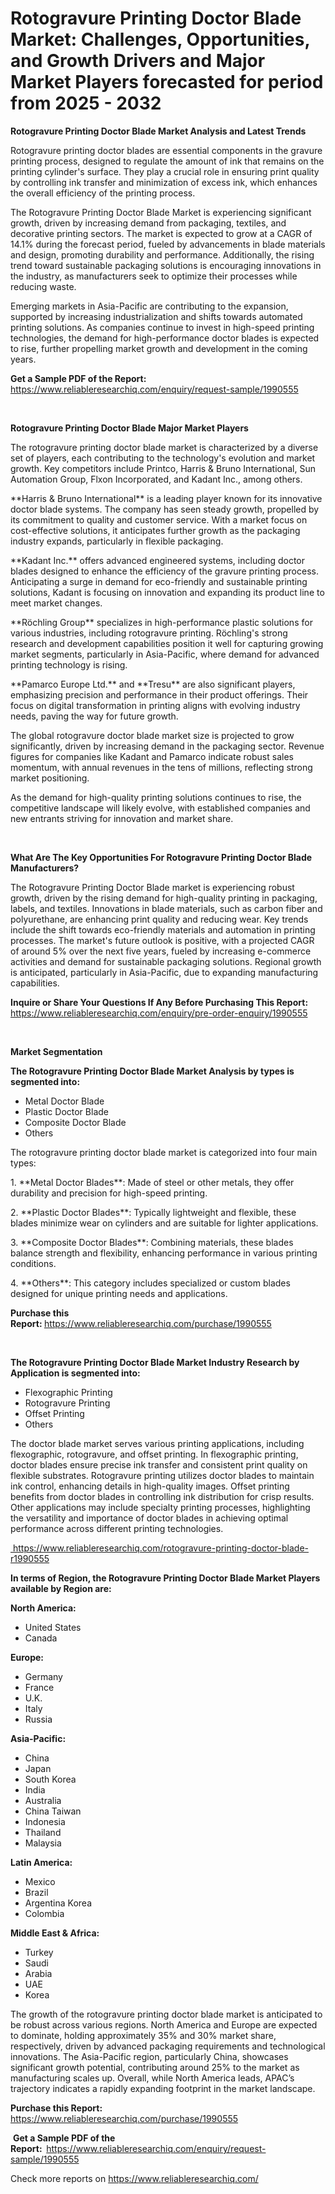 <p><h1>Rotogravure Printing Doctor Blade Market: Challenges, Opportunities, and Growth Drivers and Major Market Players forecasted for period from 2025 - 2032</h1></p><p><strong>Rotogravure Printing Doctor Blade Market Analysis and Latest Trends</strong></p>
<p><p>Rotogravure printing doctor blades are essential components in the gravure printing process, designed to regulate the amount of ink that remains on the printing cylinder's surface. They play a crucial role in ensuring print quality by controlling ink transfer and minimization of excess ink, which enhances the overall efficiency of the printing process.</p><p>The Rotogravure Printing Doctor Blade Market is experiencing significant growth, driven by increasing demand from packaging, textiles, and decorative printing sectors. The market is expected to grow at a CAGR of 14.1% during the forecast period, fueled by advancements in blade materials and design, promoting durability and performance. Additionally, the rising trend toward sustainable packaging solutions is encouraging innovations in the industry, as manufacturers seek to optimize their processes while reducing waste.</p><p>Emerging markets in Asia-Pacific are contributing to the expansion, supported by increasing industrialization and shifts towards automated printing solutions. As companies continue to invest in high-speed printing technologies, the demand for high-performance doctor blades is expected to rise, further propelling market growth and development in the coming years.</p></p>
<p><strong>Get a Sample PDF of the Report:&nbsp;</strong> <a href="https://www.reliableresearchiq.com/enquiry/request-sample/1990555?utm_campaign=1743&utm_medium=2&utm_source=Github&utm_content=ia&utm_term=28022025&utm_id=rotogravure-printing-doctor-blade">https://www.reliableresearchiq.com/enquiry/request-sample/1990555</a></p>
<p>&nbsp;</p>
<p><strong>Rotogravure Printing Doctor Blade Major Market Players</strong></p>
<p><p>The rotogravure printing doctor blade market is characterized by a diverse set of players, each contributing to the technology's evolution and market growth. Key competitors include Printco, Harris & Bruno International, Sun Automation Group, Flxon Incorporated, and Kadant Inc., among others.</p><p>**Harris & Bruno International** is a leading player known for its innovative doctor blade systems. The company has seen steady growth, propelled by its commitment to quality and customer service. With a market focus on cost-effective solutions, it anticipates further growth as the packaging industry expands, particularly in flexible packaging.</p><p>**Kadant Inc.** offers advanced engineered systems, including doctor blades designed to enhance the efficiency of the gravure printing process. Anticipating a surge in demand for eco-friendly and sustainable printing solutions, Kadant is focusing on innovation and expanding its product line to meet market changes.</p><p>**Röchling Group** specializes in high-performance plastic solutions for various industries, including rotogravure printing. Röchling's strong research and development capabilities position it well for capturing growing market segments, particularly in Asia-Pacific, where demand for advanced printing technology is rising.</p><p>**Pamarco Europe Ltd.** and **Tresu** are also significant players, emphasizing precision and performance in their product offerings. Their focus on digital transformation in printing aligns with evolving industry needs, paving the way for future growth.</p><p>The global rotogravure doctor blade market size is projected to grow significantly, driven by increasing demand in the packaging sector. Revenue figures for companies like Kadant and Pamarco indicate robust sales momentum, with annual revenues in the tens of millions, reflecting strong market positioning. </p><p>As the demand for high-quality printing solutions continues to rise, the competitive landscape will likely evolve, with established companies and new entrants striving for innovation and market share.</p></p>
<p>&nbsp;</p>
<p><strong>What Are The Key Opportunities For Rotogravure Printing Doctor Blade Manufacturers?</strong></p>
<p><p>The Rotogravure Printing Doctor Blade market is experiencing robust growth, driven by the rising demand for high-quality printing in packaging, labels, and textiles. Innovations in blade materials, such as carbon fiber and polyurethane, are enhancing print quality and reducing wear. Key trends include the shift towards eco-friendly materials and automation in printing processes. The market's future outlook is positive, with a projected CAGR of around 5% over the next five years, fueled by increasing e-commerce activities and demand for sustainable packaging solutions. Regional growth is anticipated, particularly in Asia-Pacific, due to expanding manufacturing capabilities.</p></p>
<p><strong>Inquire or Share Your Questions If Any Before Purchasing This Report:</strong> <a href="https://www.reliableresearchiq.com/enquiry/pre-order-enquiry/1990555?utm_campaign=1743&utm_medium=2&utm_source=Github&utm_content=ia&utm_term=28022025&utm_id=rotogravure-printing-doctor-blade">https://www.reliableresearchiq.com/enquiry/pre-order-enquiry/1990555</a></p>
<p>&nbsp;</p>
<p><strong>Market Segmentation</strong></p>
<p><strong>The Rotogravure Printing Doctor Blade Market Analysis by types is segmented into:</strong></p>
<p><ul><li>Metal Doctor Blade</li><li>Plastic Doctor Blade</li><li>Composite Doctor Blade</li><li>Others</li></ul></p>
<p><p>The rotogravure printing doctor blade market is categorized into four main types: </p><p>1. **Metal Doctor Blades**: Made of steel or other metals, they offer durability and precision for high-speed printing.</p><p>2. **Plastic Doctor Blades**: Typically lightweight and flexible, these blades minimize wear on cylinders and are suitable for lighter applications.</p><p>3. **Composite Doctor Blades**: Combining materials, these blades balance strength and flexibility, enhancing performance in various printing conditions.</p><p>4. **Others**: This category includes specialized or custom blades designed for unique printing needs and applications.</p></p>
<p><strong>Purchase this Report:&nbsp;</strong><a href="https://www.reliableresearchiq.com/purchase/1990555?utm_campaign=1743&utm_medium=2&utm_source=Github&utm_content=ia&utm_term=28022025&utm_id=rotogravure-printing-doctor-blade">https://www.reliableresearchiq.com/purchase/1990555</a></p>
<p>&nbsp;</p>
<p><strong>The Rotogravure Printing Doctor Blade Market Industry Research by Application is segmented into:</strong></p>
<p><ul><li>Flexographic Printing</li><li>Rotogravure Printing</li><li>Offset Printing</li><li>Others</li></ul></p>
<p><p>The doctor blade market serves various printing applications, including flexographic, rotogravure, and offset printing. In flexographic printing, doctor blades ensure precise ink transfer and consistent print quality on flexible substrates. Rotogravure printing utilizes doctor blades to maintain ink control, enhancing details in high-quality images. Offset printing benefits from doctor blades in controlling ink distribution for crisp results. Other applications may include specialty printing processes, highlighting the versatility and importance of doctor blades in achieving optimal performance across different printing technologies.</p></p>
<p><a href="https://www.reliableresearchiq.com/rotogravure-printing-doctor-blade-r1990555?utm_campaign=1743&utm_medium=2&utm_source=Github&utm_content=ia&utm_term=28022025&utm_id=rotogravure-printing-doctor-blade">&nbsp;https://www.reliableresearchiq.com/rotogravure-printing-doctor-blade-r1990555</a></p>
<p><strong>In terms of Region, the Rotogravure Printing Doctor Blade Market Players available by Region are:</strong></p>
<p>
    <p> <strong> North America: </strong>
        <ul>
            <li>United States</li>
            <li>Canada</li>
        </ul>
        </p> 
    <p> <strong> Europe: </strong>
        <ul>
            <li>Germany</li>
            <li>France</li>
            <li>U.K.</li>
            <li>Italy</li>
            <li>Russia</li>
        </ul>
        </p> 
    <p> <strong> Asia-Pacific: </strong>
        <ul>
            <li>China</li>
            <li>Japan</li>
            <li>South Korea</li>
            <li>India</li>
            <li>Australia</li>
            <li>China Taiwan</li>
            <li>Indonesia</li>
            <li>Thailand</li>
            <li>Malaysia</li>
        </ul>
        </p> 
    <p> <strong> Latin America: </strong>
        <ul>
            <li>Mexico</li>
            <li>Brazil</li>
            <li>Argentina Korea</li>
            <li>Colombia</li>
        </ul>
        </p> 
    <p> <strong> Middle East & Africa: </strong>
        <ul>
            <li>Turkey</li>
            <li>Saudi</li>
            <li>Arabia</li>
            <li>UAE</li>
            <li>Korea</li>
        </ul>
    </p>
    </p>
<p><p>The growth of the rotogravure printing doctor blade market is anticipated to be robust across various regions. North America and Europe are expected to dominate, holding approximately 35% and 30% market share, respectively, driven by advanced packaging requirements and technological innovations. The Asia-Pacific region, particularly China, showcases significant growth potential, contributing around 25% to the market as manufacturing scales up. Overall, while North America leads, APAC’s trajectory indicates a rapidly expanding footprint in the market landscape.</p></p>
<p><strong>Purchase this Report: </strong><a href="https://www.reliableresearchiq.com/purchase/1990555?utm_campaign=1743&utm_medium=2&utm_source=Github&utm_content=ia&utm_term=28022025&utm_id=rotogravure-printing-doctor-blade">https://www.reliableresearchiq.com/purchase/1990555</a></p>
<p>&nbsp;<strong>Get a Sample PDF of the Report:&nbsp;&nbsp;</strong><a href="https://www.reliableresearchiq.com/enquiry/request-sample/1990555?utm_campaign=1743&utm_medium=2&utm_source=Github&utm_content=ia&utm_term=28022025&utm_id=rotogravure-printing-doctor-blade">https://www.reliableresearchiq.com/enquiry/request-sample/1990555</a></p>
<p><strong></strong></p>
<p>Check more reports on <a href="https://www.reliableresearchiq.com/?utm_campaign=1743&utm_medium=2&utm_source=Github&utm_content=ia&utm_term=28022025&utm_id=rotogravure-printing-doctor-blade">https://www.reliableresearchiq.com/</a></p>